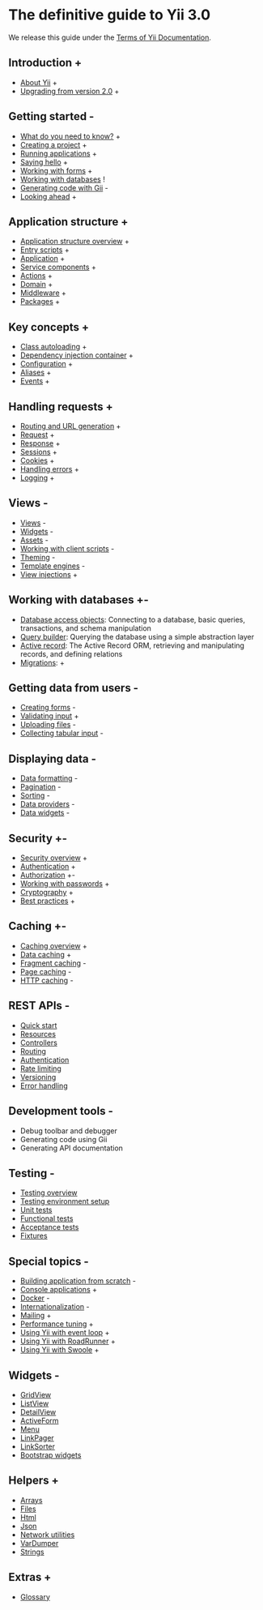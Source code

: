 # The definitive guide to Yii 3.0

We release this guide under the [Terms of Yii Documentation](https://www.yiiframework.com/license#docs).

Introduction +
------------

* [About Yii](intro/what-is-yii.md) +
* [Upgrading from version 2.0](intro/upgrade-from-v2.md) +


Getting started -
---------------

* [What do you need to know?](start/prerequisites.md) +
* [Creating a project](start/creating-project.md) +
* [Running applications](start/workflow.md) +
* [Saying hello](start/hello.md) +
* [Working with forms](start/forms.md) +
* [Working with databases](start/databases.md) !
* [Generating code with Gii](start/gii.md) -
* [Looking ahead](start/looking-ahead.md) +


Application structure +
---------------------

* [Application structure overview](structure/overview.md) +
* [Entry scripts](structure/entry-script.md) +
* [Application](structure/application.md) +
* [Service components](structure/service.md) +
* [Actions](structure/action.md) +
* [Domain](structure/domain.md) +
* [Middleware](structure/middleware.md) +
* [Packages](structure/package.md) +

Key concepts +
------------

* [Class autoloading](concept/autoloading.md) +
* [Dependency injection container](concept/di-container.md) +
* [Configuration](concept/configuration.md) +
* [Aliases](concept/aliases.md) +
* [Events](concept/events.md) +

Handling requests +
-----------------

* [Routing and URL generation](runtime/routing.md) +
* [Request](runtime/request.md) +
* [Response](runtime/response.md) +
* [Sessions](runtime/sessions.md) +
* [Cookies](runtime/cookies.md) +
* [Handling errors](runtime/handling-errors.md) +
* [Logging](runtime/logging.md) +

Views -
-----

* [Views](views/view.md) -
* [Widgets](views/widget.md) -
* [Assets](views/asset.md) -
* [Working with client scripts](views/client-scripts.md) -
* [Theming](views/theming.md) -
* [Template engines](views/template-engines.md) -
* [View injections](views/view-injections.md) +


Working with databases +-
----------------------

* [Database access objects](db-dao.md): Connecting to a database, basic queries, transactions, and schema manipulation
* [Query builder](db-query-builder.md): Querying the database using a simple abstraction layer
* [Active record](db-active-record.md): The Active Record ORM, retrieving and manipulating records, and defining relations
* [Migrations](databases/db-migrations.md): +

Getting data from users -
-----------------------

* [Creating forms](input/forms.md) -
* [Validating input](https://github.com/yiisoft/validator/blob/master/docs/guide/en/README.md) +
* [Uploading files](input/file-upload.md) -
* [Collecting tabular input](input/tabular-input.md) -


Displaying data -
---------------

* [Data formatting](output/formatting.md) -
* [Pagination](output/pagination.md) -
* [Sorting](output/sorting.md) -
* [Data providers](output/data-providers.md) -
* [Data widgets](output/data-widgets.md) -

Security +-
--------

* [Security overview](security/overview.md) +
* [Authentication](security/authentication.md) +
* [Authorization](security/authorization.md) +-
* [Working with passwords](security/passwords.md) +
* [Cryptography](security/cryptography.md) +
* [Best practices](security/best-practices.md) +


Caching +-
-------

* [Caching overview](caching/overview.md) +
* [Data caching](caching/data.md) +
* [Fragment caching](caching/fragment.md) -
* [Page caching](caching/page.md) -
* [HTTP caching](caching/http.md) -


REST APIs -
-----------

* [Quick start](rest/quick-start.md)
* [Resources](rest/resources.md)
* [Controllers](rest/controllers.md)
* [Routing](rest/routing.md)
* [Authentication](rest/authentication.md)
* [Rate limiting](rest/rate-limiting.md)
* [Versioning](rest/versioning.md)
* [Error handling](rest/error-handling.md)

Development tools -
-----------------

* Debug toolbar and debugger
* Generating code using Gii
* Generating API documentation


Testing -
-------

* [Testing overview](testing/overview.md)
* [Testing environment setup](testing/environment-setup.md)
* [Unit tests](testing/unit.md)
* [Functional tests](testing/functional.md)
* [Acceptance tests](testing/acceptance.md)
* [Fixtures](testing/fixtures.md)


Special topics -
--------------

* [Building application from scratch](tutorial/start-from-scratch.md) -
* [Console applications](tutorial/console-applications.md) +
* [Docker](tutorial/docker.md) -
* [Internationalization](tutorial/i18n.md) -
* [Mailing](tutorial/mailing.md) +
* [Performance tuning](tutorial/performance-tuning.md) +
* [Using Yii with event loop](tutorial/using-with-event-loop.md) +
* [Using Yii with RoadRunner](tutorial/using-yii-with-roadrunner.md) +
* [Using Yii with Swoole](tutorial/using-yii-with-swoole.md) +

Widgets -
-------

* [GridView](https://www.yiiframework.com/doc-2.0/yii-grid-gridview.html)
* [ListView](https://www.yiiframework.com/doc-2.0/yii-widgets-listview.html)
* [DetailView](https://www.yiiframework.com/doc-2.0/yii-widgets-detailview.html)
* [ActiveForm](https://www.yiiframework.com/doc-2.0/guide-input-forms.html#activerecord-based-forms-activeform)
* [Menu](https://www.yiiframework.com/doc-2.0/yii-widgets-menu.html)
* [LinkPager](https://www.yiiframework.com/doc-2.0/yii-widgets-linkpager.html)
* [LinkSorter](https://www.yiiframework.com/doc-2.0/yii-widgets-linksorter.html)
* [Bootstrap widgets](https://www.yiiframework.com/extension/yiisoft/yii2-bootstrap/doc/guide)


Helpers +
-------

* [Arrays](https://github.com/yiisoft/arrays/)
* [Files](https://github.com/yiisoft/files/)
* [Html](https://github.com/yiisoft/html/)
* [Json](https://github.com/yiisoft/json)
* [Network utilities](https://github.com/yiisoft/network-utilities/)
* [VarDumper](https://github.com/yiisoft/var-dumper)
* [Strings](https://github.com/yiisoft/strings)

Extras +
------

* [Glossary](glossary.md)
